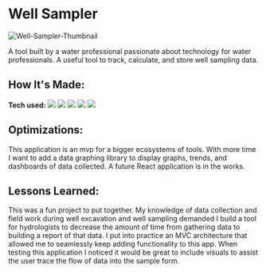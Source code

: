 # Well Sampler

![Well-Sampler-Thumbnail](https://github.com/user-attachments/assets/5602a282-7e86-49b9-a4dd-df687dd32942)


A tool built by a water professional passionate about technology for water professionals. A useful tool to track, calculate, and store well sampling data.
<!-- **[Profile]()** -->

## How It's Made:

**Tech used:** <img src="https://img.shields.io/static/v1?label=|&message=JAVASCRIPT&color=3c7f5d&style=plastic&logo=javascript"/> <img src="https://img.shields.io/static/v1?label=|&message=Node.js&color=3c7f5d&style=plastic&logo=node.js"/> <img src="https://img.shields.io/static/v1?label=|&message=express&color=3c7f5d&style=plastic&logo=express"/> <img src="https://img.shields.io/static/v1?label=|&message=Bootstrap&color=3c7f5d&style=plastic&logo=Bootstrap"/> <img src="https://img.shields.io/static/v1?label=|&message=EJS&color=3c7f5d&style=plastic&logo=EJS"/> 




## Optimizations:

This application is an mvp for a bigger ecosystems of tools. With more time I want to add a data graphing library to display graphs, trends, and dashboards of data collected. A future React application is in the works. 

## Lessons Learned:

This was a fun project to put together. My knowledge of data collection and field work during well excavation and well sampling demanded I build a tool for hydrologists to decrease the amount of time from gathering data to building a report of that data. I put into practice an MVC architecture that allowed me to seamlessly keep adding functionality to this app. When testing this application I noticed it would be great to include visuals to assist the user trace the flow of data into the sample form.
